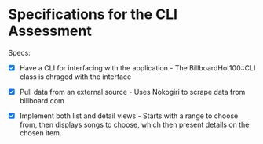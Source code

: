 # Specifications for the CLI Assessment

Specs:
- [x] Have a CLI for interfacing with the application - The BillboardHot100::CLI class is chraged with the interface
- [x] Pull data from an external source - Uses Nokogiri to scrape data from billboard.com
- [x] Implement both list and detail views - Starts with a range to choose from, then displays songs to choose, which then present details on the chosen item.


